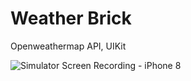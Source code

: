 # Weather Brick
Openweathermap API, UIKit

![Simulator Screen Recording - iPhone 8](https://user-images.githubusercontent.com/90044462/155689990-0e7f7d03-4626-42d3-8e69-ceb761be78de.gif)
